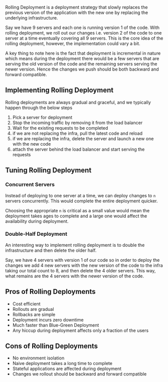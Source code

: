 Rolling Deployment is a deployment strategy that slowly replaces the previous version of the application with the new one by replacing the underlying infrastructure.

Say we have 9 servers and each one is running version 1 of the code. With rolling deployment, we roll out our changes i.e. version 2 of the code to one server at a time eventually covering all 9 servers. This is the core idea of the rolling deployment, however, the implementation could vary a bit.

A key thing to note here is the fact that deployment is incremental in nature which means during the deployment there would be a few servers that are serving the old version of the code and the remaining servers serving the newer version. Hence the changes we push should be both backward and forward compatible.

## Implementing Rolling Deployment

Rolling deployments are always gradual and graceful, and we typically happen through the below steps

1. Pick a server for deployment
2. Stop the incoming traffic by removing it from the load balancer
3. Wait for the existing requests to be completed
4. if we are not replacing the infra, pull the latest code and reload
5. if we are replacing the infra, delete the server and launch a new one with the new code
6. attach the server behind the load balancer and start serving the requests

## Tuning Rolling Deployment

### Concurrent Servers

Instead of deploying to one server at a time, we can deploy changes to `n` servers concurrently. This would complete the entire deployment quicker.

Choosing the appropriate `n` is critical as a small value would mean the deployment takes ages to complete and a large one would affect the availability during deployment.

### Double-Half Deployment

An interesting way to implement rolling deployment is to double the infrastructure and then delete the older half.

Say, we have 4 servers with version 1 of our code so in order to deploy the changes we add 4 new servers with the new version of the code to the infra taking our total count to 8, and then delete the 4 older servers. This way, what remains are the 4 servers with the newer version of the code.

## Pros of Rolling Deployments

- Cost efficient
- Rollouts are gradual
- Rollbacks are simple
- Deployment incurs zero downtime
- Much faster than Blue-Green Deployment
- Any hiccup during deployment affects only a fraction of the users

## Cons of Rolling Deployments

- No environment isolation
- Naive deployment takes a long time to complete
- Stateful applications are affected during deployment
- Changes we rollout should be backward and forward compatible